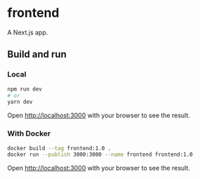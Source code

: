 # frontend

A Next.js app.

## Build and run

### Local

```bash
npm run dev
# or
yarn dev
```

Open [http://localhost:3000](http://localhost:3000) with your browser to see the result.

### With Docker

```bash
docker build --tag frontend:1.0 .
docker run --publish 3000:3000 --name frontend frontend:1.0
```

Open [http://localhost:3000](http://localhost:3000) with your browser to see the result.
